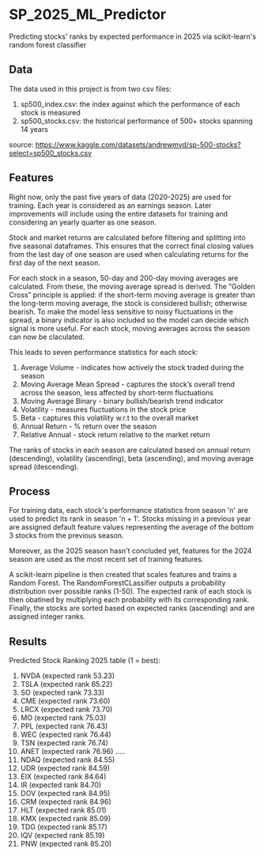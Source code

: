 # SP_2025_ML_Predictor
Predicting stocks' ranks by expected performance in 2025 via scikit-learn's random forest classifier 

## Data
The data used in this project is from two csv files: 
1. sp500_index.csv: the index against which the performance of each stock is measured
2. sp500_stocks.csv: the historical performance of 500+ stocks spanning 14 years

source: https://www.kaggle.com/datasets/andrewmvd/sp-500-stocks?select=sp500_stocks.csv

## Features
Right now, only the past five years of data (2020-2025) are used for training. Each year is considered as an earnings season. Later improvements will include using the entire datasets for training and considering an yearly quarter as one season. 

Stock and market returns are calculated before filtering and splitting into five seasonal dataframes. This ensures that the correct final closing values from the last day of one season are used when calculating returns for the first day of the next season. 

For each stock in a season, 50-day and 200-day moving averages are calculated. From these, the moving average spread is derived. The “Golden Cross” principle is applied: if the short-term moving average is greater than the long-term moving average, the stock is considered bullish; otherwise bearish. To make the model less sensitive to noisy fluctuations in the spread, a binary indicator is also included so the model can decide which signal is more useful. For each stock, moving averages across the season can now be claculated. 

This leads to seven performance statistics for each stock:
1. Average Volume - indicates how actively the stock traded during the season
2. Moving Average Mean Spread - captures the stock’s overall trend across the season, less affected by short-term fluctuations
3. Moving Average Binary - binary bullish/bearish trend indicator
4. Volatility - measures fluctuations in the stock price
5. Beta - captures this volatility w.r.t to the overall market
6. Annual Return - % return over the season
7. Relative Annual - stock return relative to the market return

The ranks of stocks in each season are calculated based on annual return (descending), volatility (ascending), beta (ascending), and moving average spread (descending).

## Process
For training data, each stock's performance statistics from season 'n' are used to predict its rank in season 'n + 1'. Stocks missing in a previous year are assigned default feature values representing the average of the bottom 3 stocks from the previous season.

Moreover, as the 2025 season hasn't concluded yet, features for the 2024 season are used as the most recent set of training features.

A scikit-learn pipeline is then created that scales features and trains a Random Forest. The RandomForestCLassifier outputs a probability distribution over possible ranks (1-50). The expected rank of each stock is then obatined by multiplying each probability with its corresponding rank. Finally, the stocks are sorted based on expected ranks (ascending) and are assigned integer ranks.

## Results
Predicted Stock Ranking 2025 table (1 = best):
1. NVDA (expected rank 53.23)
2. TSLA (expected rank 65.22)
3. SO (expected rank 73.33)
4. CME (expected rank 73.60)
5. LRCX (expected rank 73.70)
6. MO (expected rank 75.03)
7. PPL (expected rank 76.43)
8. WEC (expected rank 76.44)
9. TSN (expected rank 76.74)
10. ANET (expected rank 76.96)
.....
40. NDAQ (expected rank 84.55)
41. UDR (expected rank 84.59)
42. EIX (expected rank 84.64)
43. IR (expected rank 84.70)
44. DOV (expected rank 84.95)
45. CRM (expected rank 84.96)
46. HLT (expected rank 85.01)
47. KMX (expected rank 85.09)
48. TDG (expected rank 85.17)
49. IQV (expected rank 85.19)
50. PNW (expected rank 85.20)
